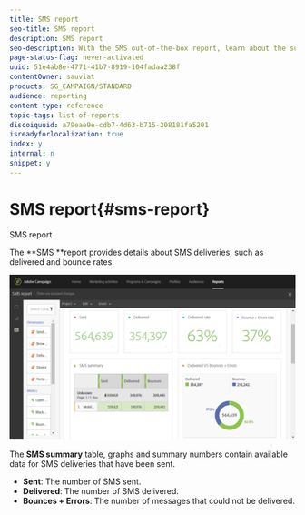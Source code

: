 ```yaml
---
title: SMS report
seo-title: SMS report
description: SMS report
seo-description: With the SMS out-of-the-box report, learn about the success of your SMS deliveries. 
page-status-flag: never-activated
uuid: 51e4ab8e-4771-41b7-8919-104fadaa238f
contentOwner: sauviat
products: SG_CAMPAIGN/STANDARD
audience: reporting
content-type: reference
topic-tags: list-of-reports
discoiquuid: a79eae9e-cdb7-4d63-b715-208181fa5201
isreadyforlocalization: true
index: y
internal: n
snippet: y
---
```


# SMS report{#sms-report}

SMS report

The **SMS **report provides details about SMS deliveries, such as delivered and bounce rates.

![](assets/dynamic_report_sms.png)

The **SMS summary** table, graphs and summary numbers contain available data for SMS deliveries that have been sent.

* **Sent**: The number of SMS sent.
* **Delivered**: The number of SMS delivered.
* **Bounces + Errors**: The number of messages that could not be delivered.

